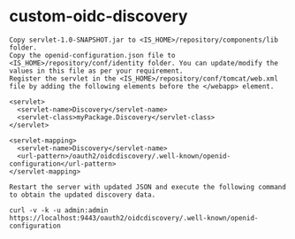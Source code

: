 # custom-oidc-discovery


    Copy servlet-1.0-SNAPSHOT.jar to <IS_HOME>/repository/components/lib folder.
    Copy the openid-configuration.json file to <IS_HOME>/repository/conf/identity folder. You can update/modify the values in this file as per your requirement.
    Register the servlet in the <IS_HOME>/repository/conf/tomcat/web.xml file by adding the following elements before the </webapp> element.

    <servlet>
      <servlet-name>Discovery</servlet-name>
      <servlet-class>myPackage.Discovery</servlet-class>
    </servlet>

    <servlet-mapping>
      <servlet-name>Discovery</servlet-name>
      <url-pattern>/oauth2/oidcdiscovery/.well-known/openid-configuration</url-pattern>
    </servlet-mapping>

    Restart the server with updated JSON and execute the following command to obtain the updated discovery data.

    curl -v -k -u admin:admin https://localhost:9443/oauth2/oidcdiscovery/.well-known/openid-configuration

